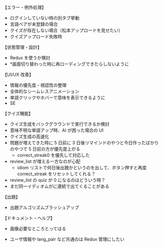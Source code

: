 【エラー・例外処理】

- ログインしていない時の別タブ挙動
- 言語ペアが未登録の場合
- クイズが存在しない場合（松本アップロードを見せたい）
- クイズアップロード失敗時

【状態管理・設計】

- Redux を使うか検討
- \*画面切り替わった時に再ローディングできたらしないように

【UI/UX 改善】

- 情報の優先度・視認性の整理
- 全体的なシームレスアニメーション
- 単語クリックやホバーで意味を表示できるように
- SE

【クイズ機能】

- クイズ生成をバックグラウンドで実行できるか検討
- 意味不明な単語アップ時、AI が困った場合の UI
- クイズ生成の高速化
- 問題が増えてきた時に 5 日前に 3 日後リマインドのやつと今日作ったばかりのやつで 5 日前の方が優先度上がる
  - correct_streak0 を優先して対応した
- review_list が増える一方なのが心配
  - idiom リストで何日後出題かというのを出して、ボタン押すと再度 correct_streak をリセットしてくれる？
- review_list の quiz が 0 になるのはどういう時？
- まだ同一イディオムがに連続で出てくることがある

【出題】

- 出題アルゴリズムブラッシュアップ

【ドキュメント・ヘルプ】

- 画像必要なところとってはる

- ユーザ情報や lang_pair など共通のは Redux 管理にしたい
